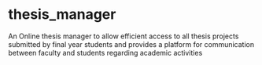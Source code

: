 # thesis_manager
An Online thesis manager to allow efficient access to all thesis projects submitted by final year students and provides a platform for communication between faculty and students regarding academic activities
